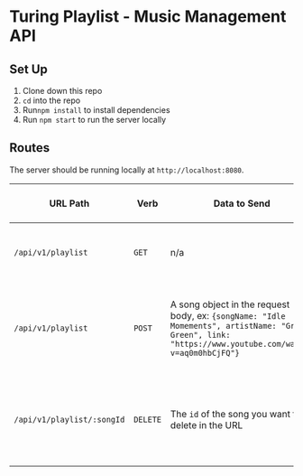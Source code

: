 # Turing Playlist - Music Management API 

## Set Up
1. Clone down this repo
1. `cd` into the repo 
1. Run`npm install` to install dependencies
1. Run `npm start` to run the server locally

## Routes
The server should be running locally at `http://localhost:8080`.

| URL Path | Verb | Data to Send | Sample Sucessful Response | Sample Unsuccessful Response |
|----------|------|--------------|---------------------------|------------------------------|
| `/api/v1/playlist` | `GET` | n/a | Array of song objects, ex: `[ {songName: "Idle Momements", artistName: "Grant Green", link: "https://www.youtube.com/watch?v=aq0m0hbCjFQ", id:1234}]` | n/a |
|`/api/v1/playlist` | `POST` | A song object in the request body, ex: `{songName: "Idle Momements", artistName: "Grant Green", link: "https://www.youtube.com/watch?v=aq0m0hbCjFQ"}`| A 201 response with the new song object as the body, ex: `{songName: "Idle Momements", artistName: "Grant Green", link: "https://www.youtube.com/watch?v=aq0m0hbCjFQ", id:1234}` | `4xx` level response with a body like: `{errorMessage: 'Cannot POST: missing property <property> on request'}`|
|`/api/v1/playlist/:songId` | `DELETE` | The `id` of the song you want to delete in the URL | Response object with a status code of `204` (**no body**)| `4xx` level resposne with a body like: `{errorMessage: Cannot DELETE: no song with an ID of <songId> found}`| 
